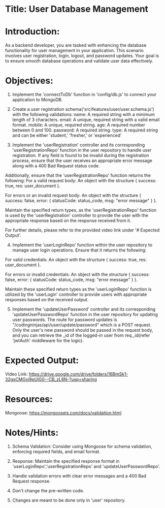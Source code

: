 # Title: User Database Management

# Introduction:

As a backend developer, you are tasked with enhancing the database functionality for user management in your application. This scenario involves user registration, login, logout, and password updates. Your goal is to ensure smooth database operations and validate user data effectively.

# Objectives:

1. Implement the 'connectToDb' function in 'config/db.js' to connect your application to MongoDB.

2. Create a user registration schema('src/features/user/user.schema.js') with the following validations:
   name: A required string with a minimum length of 3 characters.
   email: A unique, required string with a valid email format.
   mobile: A unique, required string.
   age: A required number between 0 and 100.
   password: A required string.
   type: A required string and can be either 'student,' 'fresher,' or 'experienced'

3. Implement the 'userRegistration' controller and its corresponding 'userRegistrationRepo' function in the user repository to handle user registration. If any field is found to be invalid during the registration process, ensure that the user receives an appropriate error message along with a 400 Bad Request status code.

Additionally, ensure that the 'userRegistrationRepo' function returns the following:
For a valid request body: An object with the structure { success: true, res: user_document }.

For errors or an invalid request body: An object with the structure { success: false, error: { statusCode: status_code, msg: "error message" } }.

Maintain the specified return types, as the 'userRegistrationRepo' function is used by the 'userRegistration' controller to provide the user with the appropriate response based on the response received from it.

For further details, please refer to the provided video link under '# Expected Output'.

4. Implement the 'userLoginRepo' function within the user repository to manage user login operations. Ensure that it returns the following:

For valid credentials: An object with the structure { success: true, res: user_document }.

For errors or invalid credentials: An object with the structure { success: false, error: { statusCode: status_code, msg: "error message" } }.

Maintain these specified return types as the 'userLoginRepo' function is utilized by the 'userLogin' controller to provide users with appropriate responses based on the received output.

5. Implement the 'updateUserPassword' controller and its corresponding 'updateUserPasswordRepo' function in the user repository for updating user passwords.
   The route for password updates is "/codingninjas/api/user/update/password" which is a POST request. Only the user's new password should be passed in the request body, and you can retrieve the \_id of the logged-in user from req.\_id(refer 'jwtAuth' middleware for the logic).

# Expected Output:

Video Link: https://drive.google.com/drive/folders/16BmSk1-32gsCMGvi9pUlG0--CB_zL6N-?usp=sharing

# Resources:

Mongoose: https://mongoosejs.com/docs/validation.html

# Notes/Hints:

1. Schema Validation: Consider using Mongoose for schema validation, enforcing required fields, and email format.

2. Response: Maintain the specified response format in 'userLoginRepo','userRegistrationRepo' and 'updateUserPasswordRepo'.

3. Handle validation errors with clear error messages and a 400 Bad Request response.

4. Don't change the pre-written code.

5. Changes are meant to be done only in 'user' repository.

